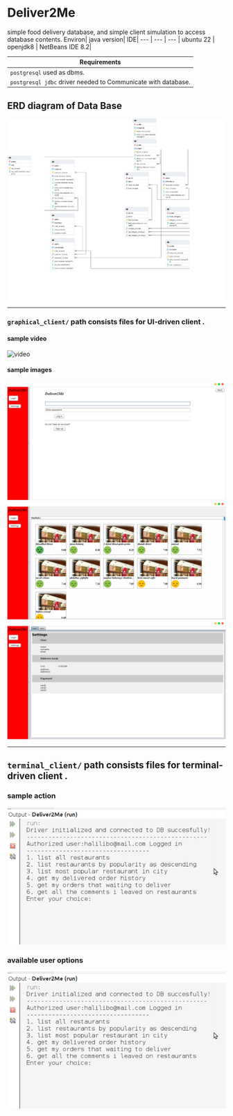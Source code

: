 # Deliver2Me
simple food delivery database, and simple client simulation to access database contents.
Environ| java version| IDE|
--- | --- | --- |
ubuntu 22 | openjdk8 | NetBeans IDE 8.2|

Requirements|
--- |
`postgresql` used as dbms.|
`postgresql jdbc` driver needed to Communicate with database.|

## ERD diagram of Data Base
![terminal cli](https://github.com/ibo52/Deliver2Me/blob/master/images/DataBase%20ERD%20Diagram.png)

---

### `graphical_client/` path consists files for UI-driven client .
#### sample video
![video](https://github.com/ibo52/Deliver2Me/blob/master/images/sampleGUIvideo.gif)
#### sample images
![ui_cli](https://github.com/ibo52/Deliver2Me/blob/master/images/loginWindow.png)
![ui_cli](https://github.com/ibo52/Deliver2Me/blob/master/images/marketsWindow.png)
![ui_cli](https://github.com/ibo52/Deliver2Me/blob/master/images/userSettingsWindow.png)


---

## `terminal_client/` path consists files for terminal-driven client .
### sample action
![terminal cli](https://github.com/ibo52/Deliver2Me/blob/master/images/terminalClientOptions.png)
### available user options
![terminal cli](https://github.com/ibo52/Deliver2Me/blob/master/images/terminalClientOptions.png)
